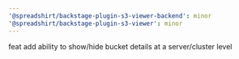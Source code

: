 ```yaml
---
'@spreadshirt/backstage-plugin-s3-viewer-backend': minor
'@spreadshirt/backstage-plugin-s3-viewer': minor
---
```


feat add ability to show/hide bucket details at a server/cluster level
